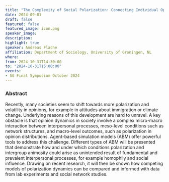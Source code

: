 ```yaml
---
title: "The Complexity of Social Polarization: Connecting Individual Opinions and Societal Dynamics with Agent-Based Models and Experiments"
date: 2024-09-01
draft: false
featured: false
featured_image: icon.png
speaker_image:
description:
highlight: true
speaker: Andreas Flache
affiliation: Department of Sociology, University of Groningen, NL 
where:
from: 2024-10-31T14:30:00
to: "2024-10-31T15:00:00"
events:
- SG Final Symposium October 2024
---
```


### Abstract

Recently, many societies seem to shift towards more polarization and volatility in opinions, for example in attitudes about immigration or climate change. Underlying reasons of this development are hard to unravel. A key obstacle is that opinion dynamics in society involve a complex micro-macro interaction between interpersonal processes, meso-level conditions such as network structures, and macro-level outcomes, such as polarization in opinion distributions. Agent-based simulation models (ABM) offer powerful tools to address this challenge. Different types of ABM will be presented that demonstrate how and under which conditions polarization and intergroup animosity could  arise as unintended result of fundamental and prevalent interpersonal processes, for example homophily and social influence. Drawing on recent research, it will then be shown how competing models of polarization dynamics can be compared and informed with data from lab experiments and social network studies.
 
